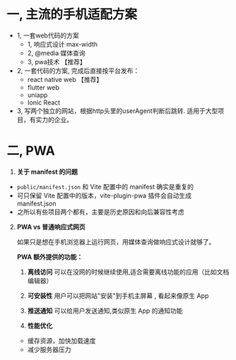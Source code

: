 # 一, 主流的手机适配方案
  - 1, 一套web代码的方案
    - 1, 响应式设计 max-width
    - 2, @media 媒体查询
    - 3, pwa技术 【推荐】
  - 2, 一套代码的方案, 完成后直接按平台发布：
      - react native web 【推荐】
      - flutter web
      - uniapp
      - Ionic React
  - 3, 写两个独立的网站，根据http头里的userAgent判断后跳转. 适用于大型项目，有实力的企业。

# 二, PWA
1. **关于 manifest 的问题**
- `public/manifest.json` 和 Vite 配置中的 manifest 确实是重复的
- 可只保留 Vite 配置中的版本，vite-plugin-pwa 插件会自动生成 manifest.json
- 之所以有些项目两个都有，主要是历史原因和向后兼容性考虑

2. **PWA vs 普通响应式网页**

    如果只是想在手机浏览器上运行网页，用媒体查询做响应式设计就够了。

    **PWA 额外提供的功能：**
    1. **离线访问** 可以在没网的时候继续使用,适合需要离线功能的应用（比如文档编辑器）

    2. **可安装性** 用户可以把网站"安装"到手机主屏幕 , 看起来像原生 App

    3. **推送通知** 可以给用户发送通知,类似原生 App 的通知功能

    4. **性能优化**
      - 缓存资源，加快加载速度
      - 减少服务器压力
